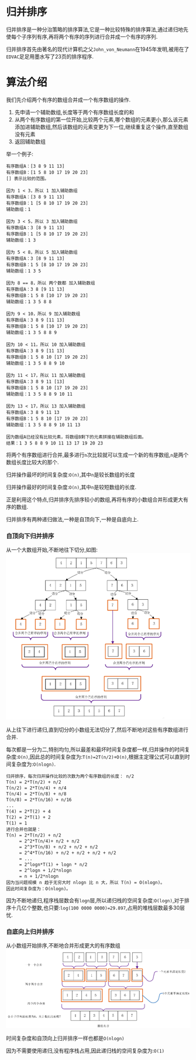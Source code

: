 # 归并排序
归并排序是一种分治策略的排序算法,它是一种比较特殊的排序算法,通过递归地先使每个子序列有序,再将两个有序的序列进行合并成一个有序的序列.

归并排序首先由著名的现代计算机之父`John_von_Neumann`在1945年发明,被用在了`EDVAC`足足用墨水写了23页的排序程序.

# 算法介绍
我们先介绍两个有序的数组合并成一个有序数组的操作.

1. 先申请一个辅助数组,长度等于两个有序数组长度的和
2. 从两个有序数组的第一位开始,比较两个元素,哪个数组的元素更小,那么该元素添加进辅助数组,然后该数组的元素变更为下一位,继续重复这个操作,直至数组没有元素
3. 返回辅助数组

举一个例子:
```
有序数组A：[3 8 9 11 13]
有序数组B：[1 5 8 10 17 19 20 23]
[] 表示比较的范围。

因为 1 < 3，所以 1 加入辅助数组
有序数组A：[3 8 9 11 13]
有序数组B：1 [5 8 10 17 19 20 23] 
辅助数组：1

因为 3 < 5，所以 3 加入辅助数组
有序数组A：3 [8 9 11 13]
有序数组B：1 [5 8 10 17 19 20 23] 
辅助数组：1 3

因为 5 < 8，所以 5 加入辅助数组
有序数组A：3 [8 9 11 13]
有序数组B：1 5 [8 10 17 19 20 23] 
辅助数组：1 3 5

因为 8 == 8，所以 两个数都 加入辅助数组
有序数组A：3 8 [9 11 13]
有序数组B：1 5 8 [10 17 19 20 23] 
辅助数组：1 3 5 8 8

因为 9 < 10，所以 9 加入辅助数组
有序数组A：3 8 9 [11 13]
有序数组B：1 5 8 [10 17 19 20 23] 
辅助数组：1 3 5 8 8 9

因为 10 < 11，所以 10 加入辅助数组
有序数组A：3 8 9 [11 13]
有序数组B：1 5 8 10 [17 19 20 23] 
辅助数组：1 3 5 8 8 9 10

因为 11 < 17，所以 11 加入辅助数组
有序数组A：3 8 9 11 [13]
有序数组B：1 5 8 10 [17 19 20 23] 
辅助数组：1 3 5 8 8 9 10 11

因为 13 < 17，所以 13 加入辅助数组
有序数组A：3 8 9 11 13
有序数组B：1 5 8 10 [17 19 20 23] 
辅助数组：1 3 5 8 8 9 10 11 13

因为数组A已经没有比较元素，将数组B剩下的元素拼接在辅助数组后面。
结果：1 3 5 8 8 9 10 11 13 17 19 20 23
```

将两个有序数组进行合并,最多进行`n`次比较就可以生成一个新的有序数组,`n`是两个数组长度比较大的那个.

归并操作最坏的时间复杂度:`O(n)`,其中`n`是较长数组的长度

归并操作最好的时间复杂度:`O(n)`,其中`n`是较短数组的长度.

正是利用这个特点,归并排序先排序较小的数组,再将有序的小数组合并形成更大有序的数组.

归并排序有两种递归做法,一种是自顶向下,一种是自底向上.

### 自顶向下归并排序
从一个大数组开始,不断地往下切分,如图:
![merge_sort.png](./assets/merge_sort.png)

从上往下进行递归,直到切分的小数组无法切分了,然后不断地对这些有序数组进行合并.

每次都是一分为二,特别均匀,所以最差和最坏时间复杂度都一样,归并操作的时间复杂度:`O(n)`,因此总的时间复杂度为:`T(n)=2T(n/2)+O(n)`,根据主定理公式可以直到时间复杂度为:`O(nlogn)`.
```
归并排序，每次归并操作比较的次数为两个有序数组的长度： n/2
T(n) = 2*T(n/2) + n/2
T(n/2) = 2*T(n/4) + n/4
T(n/4) = 2*T(n/8) + n/8
T(n/8) = 2*T(n/16) + n/16
...
T(4) = 2*T(2) + 4
T(2) = 2*T(1) + 2
T(1) = 1
进行合并也就是：
T(n) = 2*T(n/2) + n/2
     = 2^2*T(n/4)+ n/2 + n/2
     = 2^3*T(n/8) + n/2 + n/2 + n/2
     = 2^4*T(n/16) + n/2 + n/2 + n/2 + n/2
     = ...
     = 2^logn*T(1) + logn * n/2
     = 2^logn + 1/2*nlogn
     = n + 1/2*nlogn
因为当问题规模 n 趋于无穷大时 nlogn 比 n 大，所以 T(n) = O(nlogn)。
因此时间复杂度为：O(nlogn)。
```

因为不断地递归,程序栈层数会有`logn`层,所以递归栈的空间复杂度:`O(logn)`,对于排序十几亿个整数,也只要:`log(100 0000 0000)=29.897`,占用的堆栈层数最多30层忧.

### 自底向上归并排序
从小数组开始排序,不断地合并形成更大的有序数组
![merge_sort2.png](./assets/merge_sort2.png)

时间复杂度和自顶向上归并排序一样也都是`O(nlogn)`

因为不需要使用递归,没有程序栈占用,因此递归栈的空间复杂度为:`O(1)`